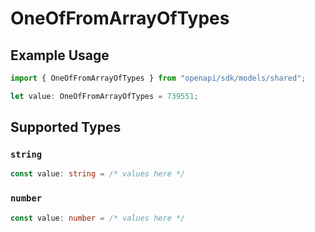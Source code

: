 # OneOfFromArrayOfTypes

## Example Usage

```typescript
import { OneOfFromArrayOfTypes } from "openapi/sdk/models/shared";

let value: OneOfFromArrayOfTypes = 739551;
```

## Supported Types

### `string`

```typescript
const value: string = /* values here */
```

### `number`

```typescript
const value: number = /* values here */
```

